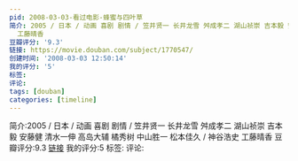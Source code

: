 ```yaml
---
pid: 2008-03-03-看过电影-蜂蜜与四叶草
简介: 2005 / 日本 / 动画 喜剧 剧情 / 笠井贤一 长井龙雪 舛成孝二 湖山祯崇 吉本毅 安藤健 清水一伸 高岛大辅 橘秀树 中山胜一 松本佳久 / 神谷浩史
  工藤晴香
豆瓣评分: '9.3'
链接: https://movie.douban.com/subject/1770547/
创建时间: '2008-03-03 12:50:14'
我的评分: '5'
标签:
评论:
tags: [douban]
categories: [timeline]
---
```

简介:2005 / 日本 / 动画 喜剧 剧情 / 笠井贤一 长井龙雪 舛成孝二 湖山祯崇 吉本毅 安藤健 清水一伸 高岛大辅 橘秀树 中山胜一 松本佳久 / 神谷浩史 工藤晴香
豆瓣评分:9.3
[链接](https://movie.douban.com/subject/1770547/)
我的评分:5
标签:
评论:
